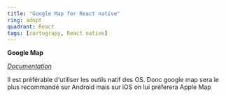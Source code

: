 ```yaml
---
title: "Google Map for React native"
ring: adopt
quadrant: React
tags: [cartograpy, React native]
---
```


<p><b>Google Map</b></p>
<em><a href="https://medium.com/featurepreneur/integrating-google-maps-with-react-native-62fc8b7ecded">Documentation</a></em>
<p> Il est préférable d'utiliser les outils natif des OS. Donc google map sera le plus recommandé sur Android mais sur iOS on lui préferera Apple Map
</p>
